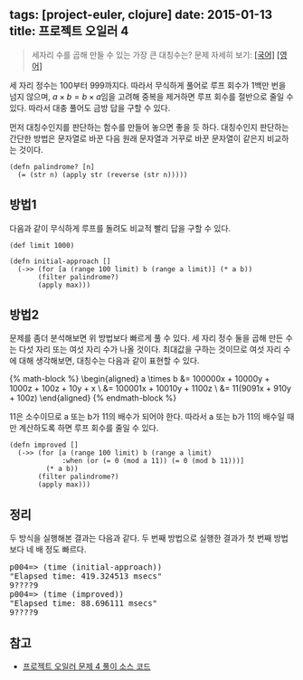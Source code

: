 tags: [project-euler, clojure]
date: 2015-01-13
title: 프로젝트 오일러 4
---
> 세자리 수를 곱해 만들 수 있는 가장 큰 대칭수는?
> 문제 자세히 보기: [[국어]](http://euler.synap.co.kr/prob_detail.php?id=4) [[영어]](https://projecteuler.net/problem=4)

세 자리 정수는 100부터 999까지다. 따라서 무식하게 풀어로 루프 회수가 1백만 번을 넘지 않으며, $a \times b = b \times a$임을 고려해 중복을 제거하면 루프 회수를 절반으로 줄일 수 있다. 따라서 대충 풀어도 금방 답을 구할 수 있다.<!--more-->

먼저 대칭수인지를 판단하는 함수를 만들어 놓으면 좋을 듯 하다. 대칭수인지 판단하는 간단한 방법은 문자열로 바꾼 다음 원래 문자열과 거꾸로 바꾼 문자열이 같은지 비교하는 것이다.

```
(defn palindrome? [n]
  (= (str n) (apply str (reverse (str n)))))
```

## 방법1
다음과 같이 무식하게 루프를 돌려도 비교적 빨리 답을 구할 수 있다.

```[clojure]
(def limit 1000)

(defn initial-approach []
  (->> (for [a (range 100 limit) b (range a limit)] (* a b))
       (filter palindrome?)
       (apply max)))
```

## 방법2
문제를 좀더 분석해보면 위 방법보다 빠르게 풀 수 있다. 세 자리 정수 둘을 곱해 만든 수는 다섯 자리 또는 여섯 자리 수가 나올 것이다. 최대값을 구하는 것이므로 여섯 자리 수에 대해 생각해보면, 대칭수는 다음과 같이 표현할 수 있다.

{% math-block %}
\begin{aligned}
a \times b &= 100000x + 10000y + 1000z + 100z + 10y + x \\
&= 100001x + 10010y + 1100z \\
&= 11(9091x + 910y + 100z)
\end{aligned}
{% endmath-block %}

11은 소수이므로 a 또는 b가 11의 배수가 되어야 한다. 따라서 a 또는 b가 11의 배수일 때만 계산하도록 하면 루프 회수를 줄일 수 있다.

```[clojure]
(defn improved []
  (->> (for [a (range 100 limit) b (range a limit)
             :when (or (= 0 (mod a 11)) (= 0 (mod b 11)))]
         (* a b))
       (filter palindrome?)
       (apply max)))
```

## 정리
두 방식을 실행해본 결과는 다음과 같다. 두 번째 방법으로 실행한 결과가 첫 번째 방법보다 네 배 정도 빠르다.

<pre class="console">
p004=> (time (initial-approach))
"Elapsed time: 419.324513 msecs"
9????9
p004=> (time (improved))
"Elapsed time: 88.696111 msecs"
9????9
</pre>

## 참고
* [프로젝트 오일러 문제 4 풀이 소스 코드](https://github.com/ntalbs/euler/blob/master/src/p004.clj)
